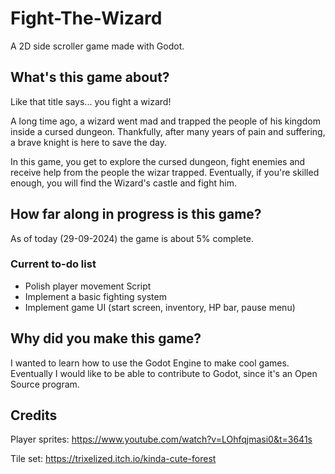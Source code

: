 # Fight-The-Wizard
A 2D side scroller game made with Godot.

## What's this game about?

Like that title says... you fight a wizard!

A long time ago, a wizard went mad and trapped the people of his kingdom inside a cursed dungeon. Thankfully, after many years of pain and suffering, a brave knight is here to save the day.

In this game, you get to explore the cursed dungeon, fight enemies and receive help from the people the wizar trapped. Eventually, if you're skilled enough, you will find the Wizard's castle and fight him.


## How far along in progress is this game?

As of today (29-09-2024) the game is about 5% complete.

### Current to-do list

- Polish player movement Script
- Implement a basic fighting system
- Implement game UI (start screen, inventory, HP bar, pause menu)

## Why did you make this game?

I wanted to learn how to use the Godot Engine to make cool games.
Eventually I would like to be able to contribute to Godot, since it's an Open Source program.

## Credits

Player sprites: https://www.youtube.com/watch?v=LOhfqjmasi0&t=3641s

Tile set: https://trixelized.itch.io/kinda-cute-forest
